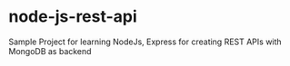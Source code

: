 # node-js-rest-api

Sample Project for learning NodeJs, Express for creating REST APIs with MongoDB as backend

